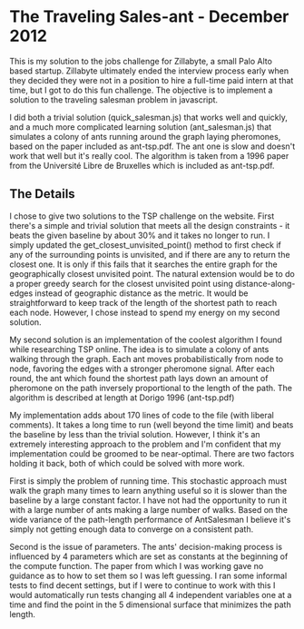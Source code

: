 # The Traveling Sales-ant - December 2012

This is my solution to the jobs challenge for Zillabyte, a small Palo Alto based startup. Zillabyte ultimately ended the interview process early when they decided they were not in a position to hire a full-time paid intern at that time, but I got to do this fun challenge. The objective is to implement a solution to the traveling salesman problem in javascript. 

I did both a trivial solution (quick_salesman.js) that works well and quickly, and a much more complicated learning solution (ant_salesman.js) that simulates a colony of ants running around the graph laying pheromones, based on the paper included as ant-tsp.pdf. The ant one is slow and doesn't work that well but it's really cool. The algorithm is taken from a 1996 paper from the Université Libre de Bruxelles which is included as ant-tsp.pdf.

## The Details

 I chose to give two solutions to the TSP challenge on the website. First there's a simple and trivial solution that meets all the design constraints - it beats the given baseline by about 30% and it takes no longer to run. I simply updated the get_closest_unvisited_point() method to first check if any of the  surrounding points is unvisited, and if there are any to return the closest one. It is only if this fails that it searches the entire graph for the geographically closest unvisited point. The natural extension  would be to do a proper greedy search for the closest unvisited point using distance-along-edges instead  of geographic distance as the metric. It would be straightforward to keep track of the length of the  shortest path to reach each node. However, I chose instead to spend my energy on my second solution.

 My second solution is an implementation of the coolest algorithm I found while researching TSP online.  The idea is to simulate a colony of ants walking through the graph. Each ant moves probabilistically from node to node, favoring the edges with a stronger pheromone signal. After each round, the ant which found the shortest path lays down an amount of pheromone on the path inversely proportional to the length of the path. The algorithm is described at length at Dorigo 1996 (ant-tsp.pdf)

 My implementation adds about 170 lines of code to the file (with liberal comments). It takes a long time to run (well beyond the time limit) and beats the baseline by less than the trivial solution. However, I think it's an extremely interesting approach to the problem and I'm confident that my implementation could be groomed to be near-optimal. There are two factors holding it back, both of which could be solved with more work. 

 First is simply the problem of running time. This stochastic approach must walk the graph many times to learn  anything useful so it is slower than the baseline by a large constant factor. I have not had the opportunity to run  it with a large number of ants making a large number of walks. Based on the wide variance of the path-length  performance of AntSalesman I believe it's simply not getting enough data to converge on a consistent path.

 Second is the issue of parameters. The ants'  decision-making process is influenced by 4 parameters which are set as constants at the beginning of the compute function. The paper from which I was working gave no guidance as to how to set them so I was left guessing. I  ran some informal tests to find decent settings, but if I were to continue to work with this I would automatically run tests changing all 4 independent variables one at a time and find the point in the 5 dimensional surface that minimizes the path length.
